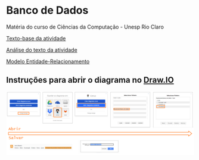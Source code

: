# Banco de Dados
Matéria do curso de Ciências da Computação - Unesp Rio Claro

[Texto-base da atividade](./Atividade%201.pdf)

[Análise do texto da atividade](https://docs.google.com/document/d/1hd7sGNWcESnR27U_HU_x-inEUr5Pcc_PcGOSXE99TwA/edit?usp=sharing)

[Modelo Entidade-Relacionamento](./mer.drawio)

## Instruções para abrir o diagrama no [Draw.IO](https://app.diagrams.net/)
![Instruções de uso do diagrama](./drawio-instructions.png)